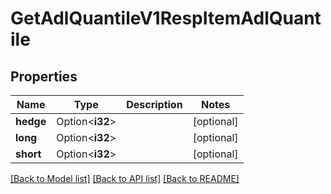 # GetAdlQuantileV1RespItemAdlQuantile

## Properties

Name | Type | Description | Notes
------------ | ------------- | ------------- | -------------
**hedge** | Option<**i32**> |  | [optional]
**long** | Option<**i32**> |  | [optional]
**short** | Option<**i32**> |  | [optional]

[[Back to Model list]](../README.md#documentation-for-models) [[Back to API list]](../README.md#documentation-for-api-endpoints) [[Back to README]](../README.md)


